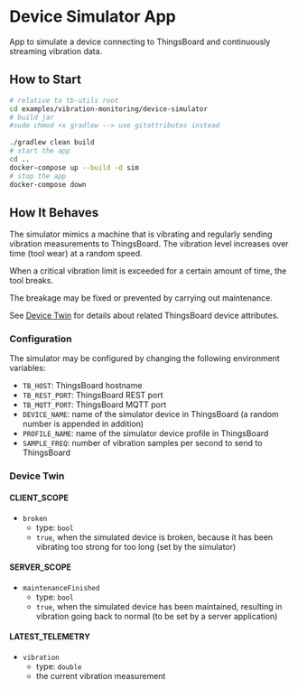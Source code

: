 # Device Simulator App

App to simulate a device connecting to ThingsBoard and continuously streaming vibration data.

## How to Start
```bash
# relative to tb-utils root
cd examples/vibration-monitoring/device-simulator
# build jar
#sudo chmod +x gradlew --> use gitattributes instead
 
./gradlew clean build
# start the app
cd ..
docker-compose up --build -d sim
# stop the app
docker-compose down
```

## How It Behaves

The simulator mimics a machine that is vibrating and regularly sending vibration measurements to ThingsBoard. The vibration level increases over time (tool wear) at a random speed.

When a critical vibration limit is exceeded for a certain amount of time, the tool breaks.

The breakage may be fixed or prevented by carrying out maintenance.

See [Device Twin](#device-twin) for details about related ThingsBoard device attributes.

### Configuration

The simulator may be configured by changing the following environment variables:

- `TB_HOST`: ThingsBoard hostname
- `TB_REST_PORT`: ThingsBoard REST port
- `TB_MQTT_PORT`: ThingsBoard MQTT port
- `DEVICE_NAME`: name of the simulator device in ThingsBoard (a random number is appended in addition)
- `PROFILE_NAME`: name of the simulator device profile in ThingsBoard
- `SAMPLE_FREQ`: number of vibration samples per second to send to ThingsBoard

### Device Twin

#### CLIENT_SCOPE
- `broken`
  - type: `bool`
  - `true`, when the simulated device is broken, because it has been vibrating too strong for too long (set by the simulator)

#### SERVER_SCOPE
- `maintenanceFinished`
  - type: `bool`
  - `true`, when the simulated device has been maintained, resulting in vibration going back to normal (to be set by a server application)

#### LATEST_TELEMETRY
- `vibration`
  - type: `double`
  - the current vibration measurement